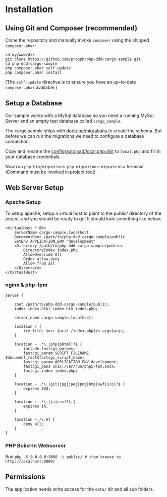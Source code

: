 # Installation

## Using Git and Composer (recommended)

Clone the repository and manually invoke `composer` using the shipped
`composer.phar`:

    cd my/www/dir
    git clone https://github.com/prooph/php-ddd-cargo-sample.git
    cd php-ddd-cargo-sample
    php composer.phar self-update
    php composer.phar install

(The `self-update` directive is to ensure you have an up-to-date `composer.phar`
available.)

## Setup a Database

Our sample works with a MySql database so you need a running MySql Server and an
empty test database called `cargo_sample`.

The cargo sample ships with [doctrine/migrations](https://github.com/doctrine/migrations) to create the schema. But before we can run the migrations we
need to configure a database connection.

Copy and rename the [config/autoload/local.php.dist](https://github.com/prooph/php-ddd-cargo-sample/blob/master/config/autoload/local.php.dist) to `local.php`
and fill in your database credentials.

Now run `php bin/migrations.php migrations:migrate` in a terminal (Command must be invoked in project root)

## Web Server Setup

### Apache Setup

To setup apache, setup a virtual host to point to the public/ directory of the
project and you should be ready to go! It should look something like below:

    <VirtualHost *:80>
        ServerName cargo-sample.localhost
        DocumentRoot /path/to/php-ddd-cargo-sample/public
        SetEnv APPLICATION_ENV "development"
        <Directory /path/to/php-ddd-cargo-sample/public>
            DirectoryIndex index.php
            AllowOverride All
            Order allow,deny
            Allow from all
        </Directory>
    </VirtualHost>

### nginx & php-fpm

    server {

        root /path/to/php-ddd-cargo-sample/public;
        index index.html index.htm index.php;

        server_name cargo-sample.localhost;

        location / {
            try_files $uri $uri/ /index.php$is_args$args;
        }

        location ~ .*\.(php|phtml)?$ {
            include fastcgi_params;
            fastcgi_param SCRIPT_FILENAME $document_root$fastcgi_script_name;
            fastcgi_param APPLICATION_ENV development;
            fastcgi_pass unix:/var/run/php5-fpm.sock;
            fastcgi_index index.php;
        }

        location ~ .*\.(git|jpg|jpeg|png|bmp|swf|ico)?$ {
            expires 30d;
        }

        location ~ .*\.(js|css)?$ {
            expires 1h;
        }

        location ~ /\.ht {
            deny all;
        }
    }

### PHP Build-In Webserver

Run `php -S 0.0.0.0:8080 -t public/ # then browse to http://localhost:8080/`


## Permissions

The application needs write access for the `data/` dir and all sub folders.